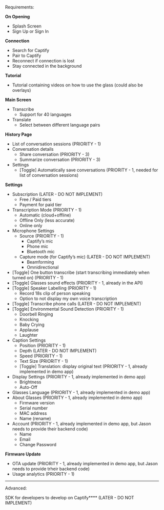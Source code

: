 Requirements:

**On Opening**

- Splash Screen
- Sign Up or Sign In

**Connection**

- Search for Captify
- Pair to Captify
- Reconnect if connection is lost
- Stay connected in the background

**Tutorial**

- Tutorial containing videos on how to use the glass (could also be overlays)

**Main Screen**

- Transcribe
    - Support for 40 languages
- Translate
    - Select between different language pairs

**History Page**

- List of conversation sessions (PRIORITY - 1)
- Conversation details
    - Share conversation (PRIORITY - 3) 
    - Summarize conversation (PRIORITY - 3)
- Settings
    - [Toggle] Automatically save conversations (PRIORITY - 1, needed for list of conversation sessions)

**Settings**

- Subscription  (LATER - DO NOT IMPLEMENT)
    - Free / Paid tiers
    - Payment for paid tier 
- Transcription Mode (PRIORITY - 1)
    - Automatic (cloud+offline) 
    - Offline Only (less accurate)
    - Online only
- Microphone Settings
    - Source (PRIORITY - 1)
        - Captify’s mic
        - Phone mic
        - Bluetooth mic
    - Capture mode (for Captify’s mic) (LATER - DO NOT IMPLEMENT)
        - Beamforming
        - Omnidirectional
- [Toggle] One button transcribe (start transcribing immediately when turned on)  (PRIORITY - 1)
- [Toggle] Glasses sound effects  (PRIORITY - 1, already in the API)
- [Toggle] Speaker Labelling  (PRIORITY - 1)
    - Record 18s clip of person speaking
    - Option to not display my own voice transcription
- [Toggle] Transcribe phone calls (LATER - DO NOT IMPLEMENT)
- [Toggle] Environmental Sound Detection  (PRIORITY - 1)
    - Doorbell Ringing
    - Knocking
    - Baby Crying
    - Applause
    - Laughter
- Caption Settings  
    - Position (PRIORITY - 1)
    - Depth (LATER - DO NOT IMPLEMENT)
    - Speed (PRIORITY - 1)
    - Text Size (PRIORITY - 1)
    - [Toggle] Translation: display original text (PRIORITY - 1, already implemented in demo app)
- Display Settings (PRIORITY - 1, already implemented in demo app)
    - Brightness
    - Auto-Off
- Glasses Language (PRIORITY - 1, already implemented in demo app)
- About Glasses (PRIORITY - 1, already implemented in demo app)
    - Firmware version
    - Serial number
    - MAC address
    - Name (rename)
- Account (PRIORITY - 1, already implemented in demo app, but Jason needs to provide their backend code)
    - Name
    - Email
    - Change Password

**Firmware Update**

- OTA update (PRIORITY - 1, already implemented in demo app, but Jason needs to provide trheir backend code)
- Usage analytics (PRIORITY - 1)
---

Advanced:

SDK for developers to develop on Captify**** (LATER - DO NOT IMPLEMENT)
